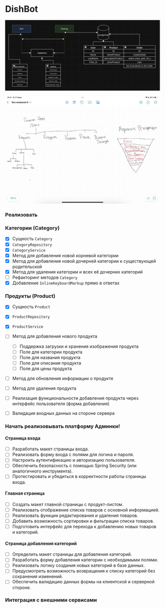 # DishBot


![img.png](img.png)

![photo_2024-02-27_18-22-03.jpg](photo_2024-02-27_18-22-03.jpg)

### Реализовать
### Категории (Category)
- [x] Сущность `Category`
- [x] `CategoryRepository`
- [x] `CategoryService`
- [x] Метод для добавления новой корневой категории
- [x] Метод для добавления новой дочерней категории к существующей родительской
- [x] Метод для удаления категории и всех её дочерних категорий
- [ ] Рефакторинг методов `Category`
- [x] Добавление `InlineKeyboardMarkup` прямо в ответах

### Продукты (Product)
- [x] Сущность `Product`
- [x] `ProductRepository`
- [x] `ProductService`
- [ ] Метод для добавления нового продукта
  - [ ] Поддержка загрузки и хранения изображения продукта
  - [ ] Поле для категории продукта
  - [ ] Поле для названия продукта
  - [ ] Поле для описания продукта
  - [ ] Поле для цены продукта
- [ ] Метод для обновления информации о продукте
- [ ] Метод для удаления продукта
- [ ] Реализация функциональности добавления продукта через интерфейс пользователя (форма добавления)
- [ ] Валидация входных данных на стороне сервера


### Начать реализовывать платформу Админки!

#### Страница входа

- [ ] Разработать макет страницы входа.
- [ ] Реализовать форму входа с полями для логина и пароля.
- [ ] Настроить аутентификацию и авторизацию пользователя.
- [ ] Обеспечить безопасность с помощью Spring Security (или аналогичного инструмента).
- [ ] Протестировать и убедиться в корректности работы страницы входа.

#### Главная страница

- [ ] Создать макет главной страницы с продукт-листом.
- [ ] Реализовать отображение списка товаров с основной информацией.
- [ ] Реализовать функции редактирования и удаления товаров.
- [ ] Добавить возможность сортировки и фильтрации списка товаров.
- [ ] Подготовить интерфейс для перехода к добавлению новых товаров и категорий.

#### Страница добавления категорий

- [ ] Определить макет страницы для добавления категорий.
- [ ] Разработать форму добавления категории с необходимыми полями.
- [ ] Реализовать логику создания новых категорий в базе данных.
- [ ] Предусмотреть возможность возвращения к списку категорий без сохранения изменений.
- [ ] Обеспечить валидацию данных формы на клиентской и серверной стороне.

### Интеграция с внешними сервисами